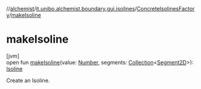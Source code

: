 //[alchemist](../../../index.md)/[it.unibo.alchemist.boundary.gui.isolines](../index.md)/[ConcreteIsolinesFactory](index.md)/[makeIsoline](make-isoline.md)

# makeIsoline

[jvm]\
open fun [makeIsoline](make-isoline.md)(value: [Number](https://docs.oracle.com/javase/8/docs/api/java/lang/Number.html), segments: [Collection](https://docs.oracle.com/javase/8/docs/api/java/util/Collection.html)<[Segment2D](../-segment2-d/index.md)>): [Isoline](../-isoline/index.md)

Create an Isoline.
